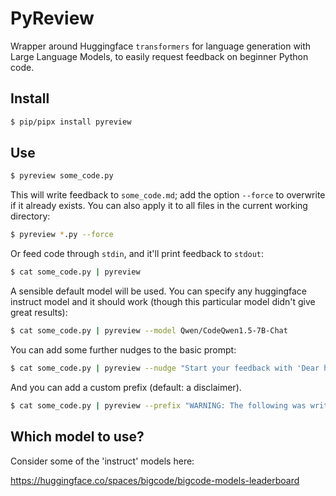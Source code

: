 # PyReview

Wrapper around Huggingface  `transformers` for language generation with Large Language Models, to easily request feedback on beginner Python code. 

## Install

```bash
$ pip/pipx install pyreview
```

## Use

```bash
$ pyreview some_code.py
``` 

This will write feedback to `some_code.md`; add the option `--force` to overwrite if it already exists. You can also apply it to all files in the current working directory:

```bash
$ pyreview *.py --force
``` 

Or feed code through `stdin`, and it'll print feedback to `stdout`:

```bash
$ cat some_code.py | pyreview
``` 

A sensible default model will be used. You can specify any huggingface instruct model and it should work (though this particular model didn't give great results):

```bash
$ cat some_code.py | pyreview --model Qwen/CodeQwen1.5-7B-Chat
```

You can add some further nudges to the basic prompt:

```bash
$ cat some_code.py | pyreview --nudge "Start your feedback with 'Dear human overlord'" "Format your feedback as a haiku please."
``` 

And you can add a custom prefix (default: a disclaimer).

```bash
$ cat some_code.py | pyreview --prefix "WARNING: The following was written by a robot."
``` 

## Which model to use?

Consider some of the 'instruct' models here:

https://huggingface.co/spaces/bigcode/bigcode-models-leaderboard
